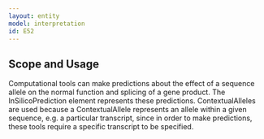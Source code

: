 ```yaml
---
layout: entity
model: interpretation
id: E52
---
```


Scope and Usage
----------------

Computational tools can make predictions about the effect of a sequence allele on the normal function and splicing of a gene product.  The InSilicoPrediction element represents these predictions.  ContextualAlleles are used because a ContextualAllele represents an allele within a given sequence, e.g. a particular transcript, since in order to make predictions, these tools require a specific transcript to be specified.
